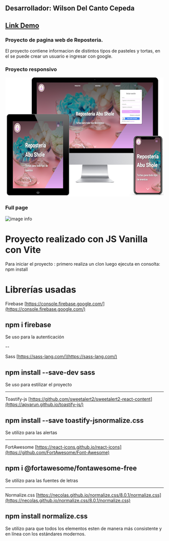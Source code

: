 ## Desarrollador: Wilson Del Canto Cepeda

## [Link Demo](https://proyectofront.vercel.app/)

### Proyecto de pagina web de Reposteria.

El proyecto contiene informacion de distintos tipos de pasteles y tortas, en el se puede crear un usuario e ingresar con google.

###  Proyecto responsivo

![image info](https://github.com/wdelcant/proyectoFront/blob/master/public/assets/images/reposteria.png)

### Full page

![image info](https://github.com/wdelcant/proyectoFront/blob/master/public/assets/images/fullpage.png)


# Proyecto realizado con JS Vanilla con Vite

Para iniciar el proyecto :
primero realiza un clon
luego ejecuta en consolta:
npm install

# Librerías usadas

Firebase
[https://console.firebase.google.com/](https://console.firebase.google.com/)

## npm i firebase

Se uso para la autenticación

--

Sass
[https://sass-lang.com/](https://sass-lang.com/)

## npm install --save-dev sass

Se uso para estilizar el proyecto

---

Toastify-js
[https://github.com/sweetalert2/sweetalert2-react-content](https://apvarun.github.io/toastify-js/)

## npm install --save toastify-jsnormalize.css

Se utilizo para las alertas

---

FortAwesome
[https://react-icons.github.io/react-icons](https://github.com/FortAwesome/Font-Awesome)

## npm i @fortawesome/fontawesome-free

Se utilizo para las fuentes de letras

---

Normalize.css
[https://necolas.github.io/normalize.css/8.0.1/normalize.css](https://necolas.github.io/normalize.css/8.0.1/normalize.css)

## npm install normalize.css

Se utilizo para que todos los elementos esten de manera más consistente y en línea con los estándares modernos.


